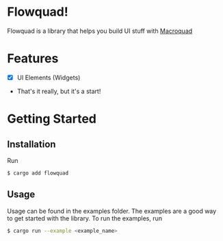 # Flowquad!
Flowquad is a library that helps you build UI stuff with [Macroquad](https://macroquad.rs)

# Features
- [x] UI Elements (Widgets)
- That's it really, but it's a start!

# Getting Started

## Installation
Run
```bash
$ cargo add flowquad
```

## Usage
Usage can be found in the examples folder. The examples are a good way to get started with the library. To run the examples, run
```bash
$ cargo run --example <example_name>
```
